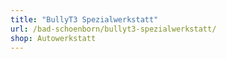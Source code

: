 ```yaml
---
title: "BullyT3 Spezialwerkstatt"
url: /bad-schoenborn/bullyt3-spezialwerkstatt/
shop: Autowerkstatt
---
```

